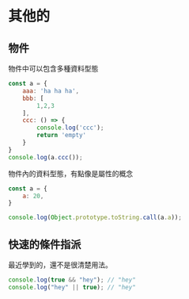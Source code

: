 # 其他的

## 物件

物件中可以包含多種資料型態

```javascript
const a = {
    aaa: 'ha ha ha',
    bbb: [
        1,2,3
    ],
    ccc: () => {
        console.log('ccc');
        return 'empty'
    }
}
console.log(a.ccc());
```

物件內的資料型態，有點像是屬性的概念

```javascript
const a = {
    a: 20,
}

console.log(Object.prototype.toString.call(a.a));
```

## 快速的條件指派

最近學到的，還不是很清楚用法。

```javascript
console.log(true && "hey"); // "hey"
console.log("hey" || true); // "hey"
```
